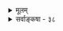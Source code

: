 <details><summary>मूलम्</summary>

संयुक्तव्यापकत्वप्रभृतिसहकृतैर्व्याप्तिधीसव्यपेक्षैरक्षैरेवानुमाधीर्भवतु किमितरत्कल्पयित्वेति चेन्न ।  
निर्व्यापारेन्द्रियस्याप्युदयति खलु सा भूतभाव्यादिलिङ्गैः स्मृत्यारूढैः श्रुतैर्वा मन इह सकलज्ञानसामान्यमिष्टम् ॥ ३८ ॥
</details>

<details><summary>सर्वाङ्कषा - ३८</summary>

262. 
577 
[ अनुमानस्यानन्यथासिद्धत्वम् ] 
संयुक्तव्यापकत्वप्रभृतिसहकृतैर्व्याप्तिधीसव्यपेक्षैः 
अक्षैरेवानुमा धीर्भवतु, किमितरत् कल्पयित्वेति चेन्न । निर्व्यापारेन्द्रियस्याप्युदयति खलु सा भूतभाव्यादिलिङ्गैः 
स्मृत्यारूढैः श्रुतैर्वा; मन इह सकलज्ञानसामान्यमिष्टम् ॥38॥ 
बुद्धिसरः 
समाप्तः प्रासङ्गिको विचारः । अनुवर्तते उपक्रान्तो विचारः । ननु धूमाद्वह्निज्ञानमैन्द्रियकमेव भवतु, किमतिरिक्तप्रमाणेनेत्याशंक्य समाधत्ते - संयुक्तेत्यादि । **संयुक्तव्यापकत्वप्रभृतिसहकृतैः** = चक्षुस्संयुक्तव्यापकत्वरूपसन्निकर्षसहकृतैः, **व्याप्तिधीसव्यपेक्षैः** = व्याप्तिज्ञानादिसहकारिसहितैः **अक्षैरेव** = चक्षुरादीन्द्रियैरेव अनुमा **धीः** = अनुमित्यात्मकं ज्ञानं भवतु । **इतरत्** = प्रत्यक्षातिरिक्तमनुमानाख्यं प्रमाणं कल्पयित्वा **किम्** = किं साधनीयम् ? इति पूर्वपक्षः ॥ 
अयमाशयः - इन्द्रियं साक्षात् स्वसंयुक्तमेव घटादिकं गृह्णातीति न, जातिगुणादीनामतीन्द्रियत्वप्रसङ्गात् । न च साक्षादिन्द्रियसंयोगाद्यभावेऽपि संयुक्तसमवाय-संयुक्तसमवेतसमवायादीनामपि सन्निकर्षाणां सत्त्वात्तैरपि प्रत्यक्षं भवतीति चेत्, तर्हि चक्षुस्संयुक्तव्यापकत्वमपि सन्निकर्षोऽस्तु । ननु चक्षुस्संयुक्तव्यापकत्वं वह्नौ यदि सन्निकर्षः, तर्हि वह्निव्याप्यत्वज्ञानं धूमस्य आवश्यकमिति चेत्, व्यापकत्वोपयोगितया व्याप्तिज्ञानमपि सहकारितया भवतु, अतिरिक्तकल्पनापेक्षया लाघवात् । प्रभृतिपदेन संयुक्तव्यापकतावच्छेदकस्य ग्रहणम् । तेन च वह्नित्वग्रहणं भवेत् ॥ 
एतन्निराकरोति - इति चेत्, नेति । तत्र कारणमाह - **निर्व्यापारेन्द्रियस्यापि** = चक्षुरिन्द्रियव्यापाररहितस्यापि पुरुषस्य **स्मृत्यारूढैः** = स्मृतिविषयीभूतैः **श्रुतैर्वा** = अथवा शब्देनोपस्थापितैर्वा भूतभाव्यादि- **लिङ्गैः** = भूतभविष्यद्धेतुभिः **सा** = अनुमितिः उदयति **खलु** = उत्पद्यते खलु । अतः पूर्वोक्तं न युक्तम् । भाव्यादीत्यत्र 'आदि' ना वर्तमानग्रहण, 'पर्वते धूमो दृश्यते' इति श्रवणेऽपि हि 'पर्वतो वह्निमान् ' इत्यनुमितिर्दृश्यते । एवञ्च धूमदर्शने तथोपपादनसंभवेऽपि स्मृतानां धूमादीनां संबन्धविधयानुमितिजनकत्वासंभवात् अनुमितिरतिरिक्ता प्रमितिः । ननु तर्हि भवतु अनुव्यवसायादिवत् मानसमेवेदं ज्ञानम्, इत्यत्राह - मन इत्यादि । मनस्तु ज्ञानसामान्यकारणम् । अनुमितिस्तु ज्ञानविशेषरूपा । अतो विशेषसामग्र्यप्यावश्यकी ॥ 
किञ्च – एवं येन केन प्रकारेण संबन्धोपपादने शाब्दबोधोऽपि श्रावणप्रत्यक्षरूपस्स्यात् । श्रोत्रसमवेतवाच्यत्वरूपसंबन्धस्यार्थे सद्भावात् । श्रोत्रसमवेतः शब्दः, तद्वाच्यत्वमर्थे वर्तत इति श्रौत्रः स्यादर्थबोधः । न चेष्टापत्तिः, श्रोत्रेन्द्रियस्य शब्दानुपूर्वीग्रहणमात्रे उपक्षीणत्वस्य स्पष्टमुपलंभात् । 'साक्षात्करोमि इत्यभिलापार्हापरोक्षानुभवस्यैव प्रत्यक्षरूपत्वानुभवात्, अनुमितावपि चक्षुषो धूमप्रदर्शनमात्रे उपक्षीणत्वात्, सन्निकर्षस्य सत्तयैव कार्यकारित्वात् । अनुमितौ शाब्दे च मध्ये ज्ञानस्यापेक्षितत्वाच्च तिस्रः प्रमितयः परस्परं विलक्षणा भिन्ना एषितव्याः ॥ ३८ ॥
</details>
